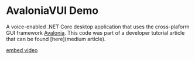 # AvaloniaVUI Demo

A voice-enabled .NET Core desktop application that uses the cross-plaform GUI framework [Avalonia](https://github.com/AvaloniaUI/Avalonia). This code was part of a developer tutorial article that can be found [here](medium article). 

[embed video]()

